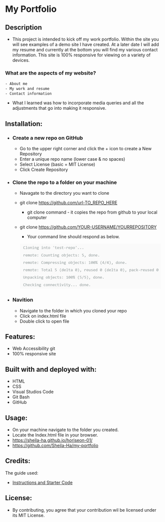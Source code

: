 # My Portfolio


## Description
  - This project is intended to kick off my work portfolio. Within the site you will see examples of a demo site I have created. At a later date I will add my resume and currently at the bottom you will find my various contact information. This site is 100% responsive for viewing on a variety of devices.

  ### What are the aspects of my website?
    - About me
    - My work and resume
    - Contact information

  - What I learned was how to incorporate media queries and all the adjustments that go into making it responsive.

## Installation:
  - ### Create a new repo on GitHub
      - Go to the upper right corner and click the + icon to create a New Repository
      - Enter a unique repo name (lower case & no spaces)
      - Select License (basic = MIT License)
      - Click Create Repository 

  - ### Clone the repo to a folder on your machine
      - Navagate to the directory you want to clone
      - git clone https://github.com/url-TO_REPO_HERE
          - git clone command - it copies the repo from github  to your local computer
      - git clone https://github.com/YOUR-USERNAME/YOURREPOSITORY
          - Your command line should respond as below.

         ![Alt text](image.png)

  - ### Navition
      - Navigate to the folder in which you cloned your repo
      - Click on index.html file
      - Double click to open file

## Features:
  - Web Accessibility
  git
  - 100% responsive site

## Built with and deployed with:
  - HTML
  - CSS
  - Visual Studios Code
  - Git Bash
  - GitHub
  
## Usage:
  - On your machine navigate to the folder you created.
  - Locate the Index.html file in your browser.
  - https://sheila-ha.github.io/horiseon-01/
  - https://github.com/Sheila-Ha/my-portfolio

## Credits:
The guide used:
 - [Instructions and Starter Code](https://git.bootcampcontent.com/University-of-Minnesota/UofM-VIRT-FSF-PT-10-2023-U-LOLC/-/tree/main/01-HTML-Git-CSS/02-Challenge)


## License:
  - By contributing, you agree that your contribution wil be licensed under its MIT License.